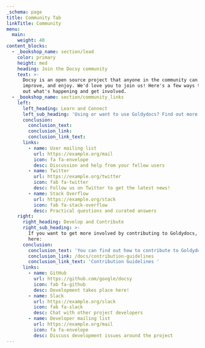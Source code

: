 ```yaml
---
_schema: page
title: Community Tab
linkTitle: Community
menu:
  main:
    weight: 40
content_blocks:
  - _bookshop_name: section/lead
    color: primary
    height: med
    heading: Join the Docsy community
    text: >-
      Docsy is an open source project that anyone in the community can use,
      improve, and enjoy. We'd love you to join us! Here's a few ways to find
      out what's happening and get involved.
  - _bookshop_name: section/community_links
    left:
      left_heading: Learn and Connect
      left_sub_heading: 'Using or want to use Goldydocs? Find out more here:'
      conclusion:
        conclusion_text:
        conclusion_link:
        conclusion_link_text:
      links:
        - name: User mailing list
          url: https://example.org/mail
          icon: fa fa-envelope
          desc: Discussion and help from your fellow users
        - name: Twitter
          url: https://example.org/twitter
          icon: fab fa-twitter
          desc: Follow us on Twitter to get the latest news!
        - name: Stack Overflow
          url: https://example.org/stack
          icon: fab fa-stack-overflow
          desc: Practical questions and curated answers
    right:
      right_heading: Develop and Contribute
      right_sub_heading: >-
        If you want to get more involved by contributing to Goldydocs, join us
        here:
      conclusion:
        conclusion_text: 'You can find out how to contribute to Goldydocs in our '
        conclusion_link: /docs/contribution-guidelines
        conclusion_link_text: 'Contribution Guidelines '
      links:
        - name: GitHub
          url: https://github.com/google/docsy
          icon: fab fa-github
          desc: Development takes place here!
        - name: Slack
          url: https://example.org/slack
          icon: fab fa-slack
          desc: Chat with other project developers
        - name: Developer mailing list
          url: https://example.org/mail
          icon: fa fa-envelope
          desc: Discuss development issues around the project
---
```

<!--add blocks of content here to add more sections to the community page -->